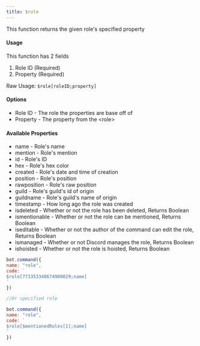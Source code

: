 ```yaml
---
title: $role
---
```


This function returns the given role's specified property

#### Usage

This function has 2 fields

1. Role ID \(Required\)
2. Property \(Required\)

Raw Usage: `$role[roleID;property]`

#### Options

* Role ID - The role the properties are base off of
* Property - The property from the &lt;role&gt;

#### Available Properties

* name - Role's name
* mention - Role's mention
* id - Role's ID
* hex - Role's hex color
* created - Role's date and time of creation
* position - Role's position
* rawposition - Role's raw position
* guild - Role's guild's id of origin
* guildname - Role's guild's name of origin 
* timestamp - How long ago the role was created
* isdeleted - Whether or not the role has been deleted, Returns Boolean
* ismentionable - Whether or not the role can be mentioned, Returns Boolean
* iseditable - Whether or not the author of the command can edit the role, Returns Boolean
* ismanaged - Whether or not Discord manages the role, Returns Boolean
* ishoisted - Whether or not the role is hoisted, Returns Boolean

```javascript
bot.command({
name: "role",
code: `
$role[773353340674900029;name]
`
})

//Or specified role

bot.command({
name: "role",
code: `
$role[$mentionedRoles[1];name]
`
})
```



